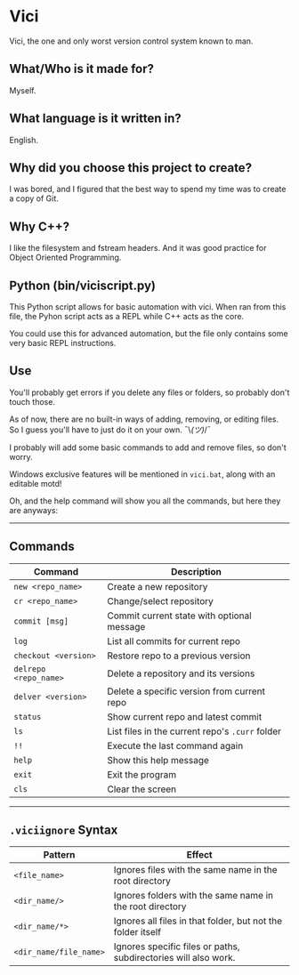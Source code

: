 # Vici

Vici, the one and only worst version control system known to man.

## What/Who is it made for?

Myself.

## What language is it written in?

English.

## Why did you choose this project to create?

I was bored, and I figured that the best way to spend my time was to create a copy of Git.

## Why C++?

I like the filesystem and fstream headers. And it was good practice for Object Oriented Programming.

## Python (bin/viciscript.py)

This Python script allows for basic automation with vici. When ran from this file, the Pyhon script acts as a REPL while C++ acts as the core.

You could use this for advanced automation, but the file only contains some very basic REPL instructions.

## Use

You'll probably get errors if you delete any files or folders, so probably don't touch those.

As of now, there are no built-in ways of adding, removing, or editing files. So I guess you'll have to just do it on your own. ¯\\_(ツ)_/¯

I probably will add some basic commands to add and remove files, so don't worry.

Windows exclusive features will be mentioned in `vici.bat`, along with an editable motd!

Oh, and the help command will show you all the commands, but here they are anyways:

---

## Commands

| Command                       | Description                                        |
|------------------------------|----------------------------------------------------|
| `new <repo_name>`            | Create a new repository                            |
| `cr <repo_name>`             | Change/select repository                           |
| `commit [msg]`               | Commit current state with optional message         |
| `log`                        | List all commits for current repo                  |
| `checkout <version>`         | Restore repo to a previous version                 |
| `delrepo <repo_name>`        | Delete a repository and its versions               |
| `delver <version>`           | Delete a specific version from current repo        |
| `status`                     | Show current repo and latest commit                |
| `ls`                         | List files in the current repo's `.curr` folder    |
| `!!`                         | Execute the last command again                     |
| `help`                       | Show this help message                             |
| `exit`                       | Exit the program                                   |
| `cls`                        | Clear the screen                                   |

---

## `.viciignore` Syntax

| Pattern                      | Effect                                                                              |
|-----------------------------|-------------------------------------------------------------------------------------|
| `<file_name>`               | Ignores files with the same name in the root directory                             |
| `<dir_name/>`               | Ignores folders with the same name in the root directory                           |
| `<dir_name/*>`              | Ignores all files in that folder, but not the folder itself                        |
| `<dir_name/file_name>`      | Ignores specific files or paths, subdirectories will also work.
